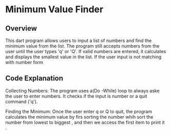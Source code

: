 # Minimum Value Finder

## Overview
This dart program allows users to input a list of numbers and find the minimum value from the list. The program still accepts numbers from the user until the user types 'q' or 'Q'. If valid numbers are entered, it calculates and displays the smallest value in the list. If the user input is not matching with number form

## Code Explanation
Collecting Numbers: The program uses a(Do -While) loop to always aske the user to enter numbers. It checks if the input is number or a quit command ('q').

Finding the Minimum: Once the user enter q or Q to quit, the program calculates the minimum value by firs sorting the number whih sort the number from lowest to biggest , and then we access the first item to print it .